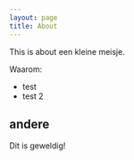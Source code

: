 ```yaml
---
layout: page
title: About
---
```


This is about een kleine meisje. 

Waarom:
- test
- test 2

## andere

Dit is geweldig! 
